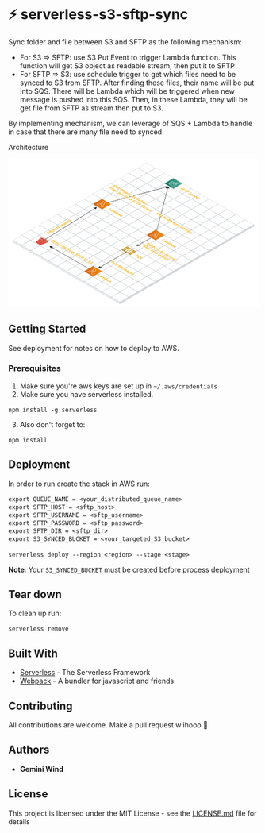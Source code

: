 # ⚡ serverless-s3-sftp-sync

Sync folder and file between S3 and SFTP as the following mechanism:

- For S3 => SFTP: use S3 Put Event to trigger Lambda function. This function will get S3 object as readable stream, then put it to SFTP
- For SFTP => S3: use schedule trigger to get which files need to be synced to S3 from SFTP. After finding these files, their name will be put into SQS. There will be Lambda which will be triggered when new message is pushed into this SQS. Then, in these Lambda, they will be get file from SFTP as stream then put to S3.

By implementing mechanism, we can leverage of SQS + Lambda to handle in case that there are many file need to synced.

Architecture

![architecture](./architecture.png)

## Getting Started

See deployment for notes on how to deploy to AWS.

### Prerequisites

1. Make sure you're aws keys are set up in `~/.aws/credentials`
2. Make sure you have serverless installed.

```
npm install -g serverless
```

3. Also don't forget to:

```
npm install
```

## Deployment

In order to run create the stack in AWS run:

```
export QUEUE_NAME = <your_distributed_queue_name>
export SFTP_HOST = <sftp_host>
export SFTP_USERNAME = <sftp_username>
export SFTP_PASSWORD = <sftp_password>
export SFTP_DIR = <sftp_dir>
export S3_SYNCED_BUCKET = <your_targeted_S3_bucket>

serverless deploy --region <region> --stage <stage>
```

**Note**: Your `S3_SYNCED_BUCKET` must be created before process deployment

## Tear down

To clean up run:


```
serverless remove
```


## Built With

* [Serverless](https://github.com/serverless/serverless) - The Serverless Framework
* [Webpack](https://github.com/webpack/webpack) - A bundler for javascript and friends

## Contributing

All contributions are welcome. Make a pull request wiihooo 🤠

## Authors

* **Gemini Wind**

## License

This project is licensed under the MIT License - see the [LICENSE.md](LICENSE.md) file for details
